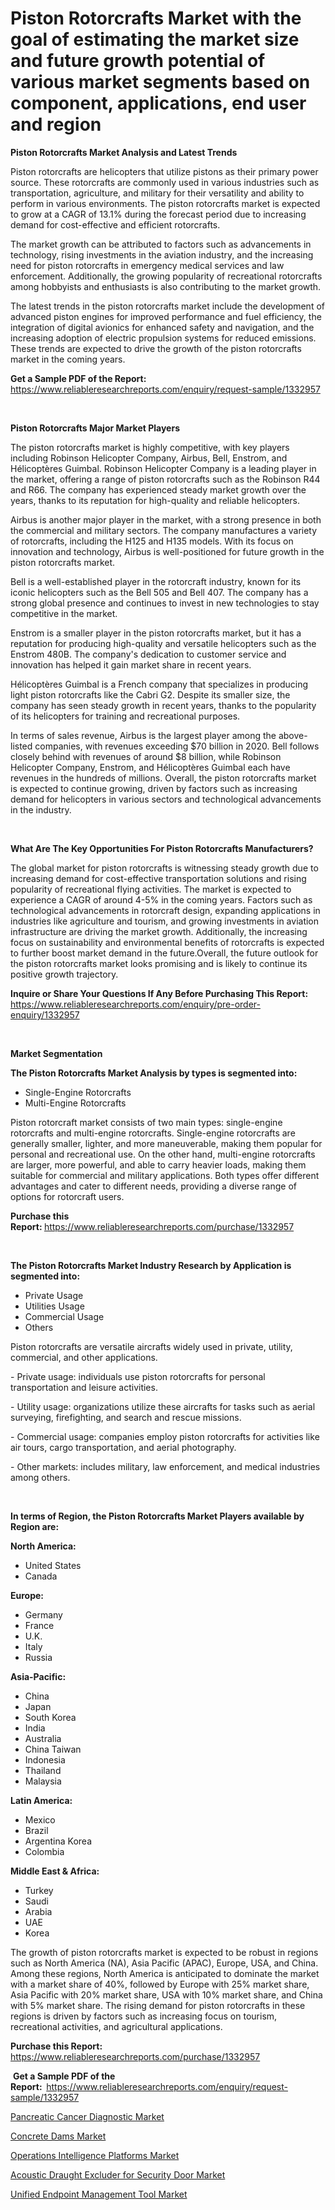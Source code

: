 <p><h1>Piston Rotorcrafts Market with the goal of estimating the market size and future growth potential of various market segments based on component, applications, end user and region</h1></p><p><strong>Piston Rotorcrafts Market Analysis and Latest Trends</strong></p>
<p><p>Piston rotorcrafts are helicopters that utilize pistons as their primary power source. These rotorcrafts are commonly used in various industries such as transportation, agriculture, and military for their versatility and ability to perform in various environments. The piston rotorcrafts market is expected to grow at a CAGR of 13.1% during the forecast period due to increasing demand for cost-effective and efficient rotorcrafts.</p><p>The market growth can be attributed to factors such as advancements in technology, rising investments in the aviation industry, and the increasing need for piston rotorcrafts in emergency medical services and law enforcement. Additionally, the growing popularity of recreational rotorcrafts among hobbyists and enthusiasts is also contributing to the market growth.</p><p>The latest trends in the piston rotorcrafts market include the development of advanced piston engines for improved performance and fuel efficiency, the integration of digital avionics for enhanced safety and navigation, and the increasing adoption of electric propulsion systems for reduced emissions. These trends are expected to drive the growth of the piston rotorcrafts market in the coming years.</p></p>
<p><strong>Get a Sample PDF of the Report:&nbsp;</strong> <a href="https://www.reliableresearchreports.com/enquiry/request-sample/1332957">https://www.reliableresearchreports.com/enquiry/request-sample/1332957</a></p>
<p>&nbsp;</p>
<p><strong>Piston Rotorcrafts Major Market Players</strong></p>
<p><p>The piston rotorcrafts market is highly competitive, with key players including Robinson Helicopter Company, Airbus, Bell, Enstrom, and Hélicoptères Guimbal. Robinson Helicopter Company is a leading player in the market, offering a range of piston rotorcrafts such as the Robinson R44 and R66. The company has experienced steady market growth over the years, thanks to its reputation for high-quality and reliable helicopters.</p><p>Airbus is another major player in the market, with a strong presence in both the commercial and military sectors. The company manufactures a variety of rotorcrafts, including the H125 and H135 models. With its focus on innovation and technology, Airbus is well-positioned for future growth in the piston rotorcrafts market.</p><p>Bell is a well-established player in the rotorcraft industry, known for its iconic helicopters such as the Bell 505 and Bell 407. The company has a strong global presence and continues to invest in new technologies to stay competitive in the market.</p><p>Enstrom is a smaller player in the piston rotorcrafts market, but it has a reputation for producing high-quality and versatile helicopters such as the Enstrom 480B. The company's dedication to customer service and innovation has helped it gain market share in recent years.</p><p>Hélicoptères Guimbal is a French company that specializes in producing light piston rotorcrafts like the Cabri G2. Despite its smaller size, the company has seen steady growth in recent years, thanks to the popularity of its helicopters for training and recreational purposes.</p><p>In terms of sales revenue, Airbus is the largest player among the above-listed companies, with revenues exceeding $70 billion in 2020. Bell follows closely behind with revenues of around $8 billion, while Robinson Helicopter Company, Enstrom, and Hélicoptères Guimbal each have revenues in the hundreds of millions. Overall, the piston rotorcrafts market is expected to continue growing, driven by factors such as increasing demand for helicopters in various sectors and technological advancements in the industry.</p></p>
<p>&nbsp;</p>
<p><strong>What Are The Key Opportunities For Piston Rotorcrafts Manufacturers?</strong></p>
<p><p>The global market for piston rotorcrafts is witnessing steady growth due to increasing demand for cost-effective transportation solutions and rising popularity of recreational flying activities. The market is expected to experience a CAGR of around 4-5% in the coming years. Factors such as technological advancements in rotorcraft design, expanding applications in industries like agriculture and tourism, and growing investments in aviation infrastructure are driving the market growth. Additionally, the increasing focus on sustainability and environmental benefits of rotorcrafts is expected to further boost market demand in the future.Overall, the future outlook for the piston rotorcrafts market looks promising and is likely to continue its positive growth trajectory.</p></p>
<p><strong>Inquire or Share Your Questions If Any Before Purchasing This Report:</strong> <a href="https://www.reliableresearchreports.com/enquiry/pre-order-enquiry/1332957">https://www.reliableresearchreports.com/enquiry/pre-order-enquiry/1332957</a></p>
<p>&nbsp;</p>
<p><strong>Market Segmentation</strong></p>
<p><strong>The Piston Rotorcrafts Market Analysis by types is segmented into:</strong></p>
<p><ul><li>Single-Engine Rotorcrafts</li><li>Multi-Engine Rotorcrafts</li></ul></p>
<p><p>Piston rotorcraft market consists of two main types: single-engine rotorcrafts and multi-engine rotorcrafts. Single-engine rotorcrafts are generally smaller, lighter, and more maneuverable, making them popular for personal and recreational use. On the other hand, multi-engine rotorcrafts are larger, more powerful, and able to carry heavier loads, making them suitable for commercial and military applications. Both types offer different advantages and cater to different needs, providing a diverse range of options for rotorcraft users.</p></p>
<p><strong>Purchase this Report:&nbsp;</strong><a href="https://www.reliableresearchreports.com/purchase/1332957">https://www.reliableresearchreports.com/purchase/1332957</a></p>
<p>&nbsp;</p>
<p><strong>The Piston Rotorcrafts Market Industry Research by Application is segmented into:</strong></p>
<p><ul><li>Private Usage</li><li>Utilities Usage</li><li>Commercial Usage</li><li>Others</li></ul></p>
<p><p>Piston rotorcrafts are versatile aircrafts widely used in private, utility, commercial, and other applications. </p><p>- Private usage: individuals use piston rotorcrafts for personal transportation and leisure activities.</p><p>- Utility usage: organizations utilize these aircrafts for tasks such as aerial surveying, firefighting, and search and rescue missions.</p><p>- Commercial usage: companies employ piston rotorcrafts for activities like air tours, cargo transportation, and aerial photography.</p><p>- Other markets: includes military, law enforcement, and medical industries among others.</p></p>
<p>&nbsp;</p>
<p><strong>In terms of Region, the Piston Rotorcrafts Market Players available by Region are:</strong></p>
<p>
    <p> <strong> North America: </strong>
        <ul>
            <li>United States</li>
            <li>Canada</li>
        </ul>
        </p> 
    <p> <strong> Europe: </strong>
        <ul>
            <li>Germany</li>
            <li>France</li>
            <li>U.K.</li>
            <li>Italy</li>
            <li>Russia</li>
        </ul>
        </p> 
    <p> <strong> Asia-Pacific: </strong>
        <ul>
            <li>China</li>
            <li>Japan</li>
            <li>South Korea</li>
            <li>India</li>
            <li>Australia</li>
            <li>China Taiwan</li>
            <li>Indonesia</li>
            <li>Thailand</li>
            <li>Malaysia</li>
        </ul>
        </p> 
    <p> <strong> Latin America: </strong>
        <ul>
            <li>Mexico</li>
            <li>Brazil</li>
            <li>Argentina Korea</li>
            <li>Colombia</li>
        </ul>
        </p> 
    <p> <strong> Middle East & Africa: </strong>
        <ul>
            <li>Turkey</li>
            <li>Saudi</li>
            <li>Arabia</li>
            <li>UAE</li>
            <li>Korea</li>
        </ul>
    </p>
    </p>
<p><p>The growth of piston rotorcrafts market is expected to be robust in regions such as North America (NA), Asia Pacific (APAC), Europe, USA, and China. Among these regions, North America is anticipated to dominate the market with a market share of 40%, followed by Europe with 25% market share, Asia Pacific with 20% market share, USA with 10% market share, and China with 5% market share. The rising demand for piston rotorcrafts in these regions is driven by factors such as increasing focus on tourism, recreational activities, and agricultural applications.</p></p>
<p><strong>Purchase this Report: </strong><a href="https://www.reliableresearchreports.com/purchase/1332957">https://www.reliableresearchreports.com/purchase/1332957</a></p>
<p>&nbsp;<strong>Get a Sample PDF of the Report:&nbsp;&nbsp;</strong><a href="https://www.reliableresearchreports.com/enquiry/request-sample/1332957">https://www.reliableresearchreports.com/enquiry/request-sample/1332957</a></p>
<p><strong></strong></p>
<p><p><a href="https://medium.com/@seansandoval1935/pancreatic-cancer-diagnostic-market-outlook-industry-overview-and-forecast-2024-to-2031-62ba077f4838">Pancreatic Cancer Diagnostic Market</a></p><p><a href="https://medium.com/@seansandoval1935/concrete-dams-market-size-and-market-trends-complete-industry-overview-2024-to-2031-3f803dabbc97">Concrete Dams Market</a></p><p><a href="https://github.com/provorikovar/Market-Research-Report-List-3/blob/main/operations-intelligence-platforms-market.md">Operations Intelligence Platforms Market</a></p><p><a href="https://issuu.com/reportprime-2/docs/acoustic-draught-excluder-for-security-door-market">Acoustic Draught Excluder for Security Door Market</a></p><p><a href="https://github.com/angelajermaine/Market-Research-Report-List-2/blob/main/unified-endpoint-management-tool-market.md">Unified Endpoint Management Tool Market</a></p></p>
